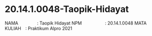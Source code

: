# 20.14.1.0048-Taopik-Hidayat
NAMA        : Taopik Hidayat
NPM         : 20.14.1.0048
MATA KULIAH : Praktikum Alpro 2021

